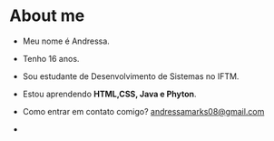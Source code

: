 # About me



- Meu nome é Andressa.

- Tenho 16 anos.

- Sou estudante de Desenvolvimento de Sistemas no IFTM.

- Estou aprendendo **HTML,CSS, Java e Phyton**.

- Como entrar em contato comigo? andressamarks08@gmail.com
- 



